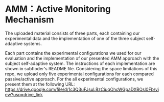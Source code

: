 # AMM：Active Monitoring Mechanism

The uploaded material consists of three parts, each containing our experimental data and the implementation of one of the three subject self-adaptive systems. 

Each part contains the experimental configurations we used for our evaluation and the implementation of our presented AMM approach with the subject self-adaptive system. The instructions of each implementation are shown in subfloder's README file. Considering the space limitations of this repo, we upload only five experimental configurations for each compared passive/active approach. For the all experimental configurations, we present them at the following URL: https://drive.google.com/file/d/1c3Q3uFJsuLBzCiuqOhcWGpaDXBOsl0Fb/view?usp=drive_link